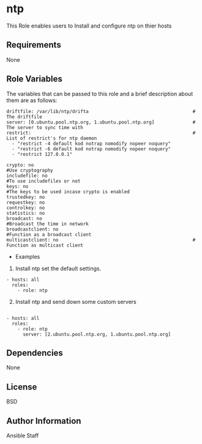 ntp
========

This Role enables users to Install and configure ntp on thier hosts

Requirements
------------

None

Role Variables
--------------

The variables that can be passed to this role and a brief description about them are as follows:

```
driftfile: /var/lib/ntp/drifta                                      # The driftfile
server: [0.ubuntu.pool.ntp.org, 1.ubuntu.pool.ntp.org]              # The server to sync time with
restrict:                                                           # List of restrict's for ntp daemon
  - "restrict -4 default kod notrap nomodify nopeer noquery"
  - "restrict -6 default kod notrap nomodify nopeer noquery"
  - "restrict 127.0.0.1"

crypto: no                                                          #Use cryptography
includefile: no                                                     #To use includefiles or not
keys: no                                                            #The keys to be used incase crypto is enabled
trustedkey: no
requestkey: no
controlkey: no
statistics: no
broadcast: no                                                       #Broadcast the time in network
broadcastclient: no                                                 #Function as a broadcast client
multicastclient: no                                                 # Function as multicast client
```

- Examples

1) Install ntp set the default settings.

```
- hosts: all
  roles:
    - role: ntp
```

2) Install ntp and send down some custom servers

```

- hosts: all
  roles:
    - role: ntp
      server: [2.ubuntu.pool.ntp.org, 1.ubuntu.pool.ntp.org]

```


Dependencies
------------

None

License
-------

BSD

Author Information
------------------

Ansible Staff

